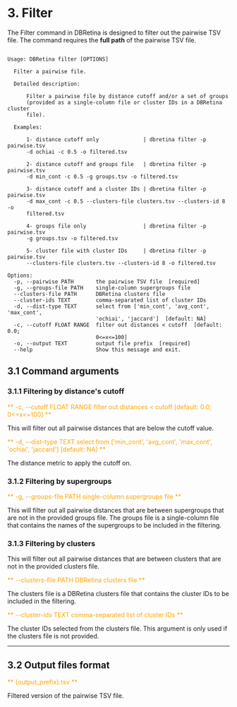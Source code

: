 # 3. Filter

The Filter command in DBRetina is designed to filter out the pairwise TSV file. The command requires the **full path** of the pairwise TSV file.

```

Usage: DBRetina filter [OPTIONS]

  Filter a pairwise file.

  Detailed description:

      Filter a pairwise file by distance cutoff and/or a set of groups
      (provided as a single-column file or cluster IDs in a DBRetina cluster
      file).

  Examples:

      1- distance cutoff only              | dbretina filter -p pairwise.tsv
      -d ochiai -c 0.5 -o filtered.tsv

      2- distance cutoff and groups file   | dbretina filter -p pairwise.tsv
      -d min_cont -c 0.5 -g groups.tsv -o filtered.tsv

      3- distance cutoff and a cluster IDs | dbretina filter -p pairwise.tsv
      -d max_cont -c 0.5 --clusters-file clusters.tsv --clusters-id 8 -o
      filtered.tsv

      4- groups file only                  | dbretina filter -p pairwise.tsv
      -g groups.tsv -o filtered.tsv

      5- cluster file with cluster IDs     | dbretina filter -p pairwise.tsv
      --clusters-file clusters.tsv --clusters-id 8 -o filtered.tsv

Options:
  -p, --pairwise PATH       the pairwise TSV file  [required]
  -g, --groups-file PATH    single-column supergroups file
  --clusters-file PATH      DBRetina clusters file
  --cluster-ids TEXT        comma-separated list of cluster IDs
  -d, --dist-type TEXT      select from ['min_cont', 'avg_cont', 'max_cont',
                            'ochiai', 'jaccard']  [default: NA]
  -c, --cutoff FLOAT RANGE  filter out distances < cutoff  [default: 0.0;
                            0<=x<=100]
  -o, --output TEXT         output file prefix  [required]
  --help                    Show this message and exit.
```

## 3.1 Command arguments

### 3.1.1 Filtering by distance's cutoff

<span style="color:orange;">** -c, --cutoff FLOAT RANGE  filter out distances < cutoff  [default: 0.0; 0<=x<=100] **</span>

This will filter out all pairwise distances that are below the cutoff value.

<span style="color:orange;">** -d, --dist-type TEXT      select from ['min_cont', 'avg_cont', 'max_cont', 'ochiai', 'jaccard']  [default: NA] **</span>

The distance metric to apply the cutoff on. 

### 3.1.2 Filtering by supergroups

<span style="color:orange;">** -g, --groups-file PATH    single-column supergroups file **</span>

This will filter out all pairwise distances that are between supergroups that are not in the provided groups file. The groups file is a single-column file that contains the names of the supergroups to be included in the filtering.

### 3.1.3 Filtering by clusters

This will filter out all pairwise distances that are between clusters that are not in the provided clusters file.

<span style="color:orange;">** --clusters-file PATH      DBRetina clusters file **</span>

The clusters file is a DBRetina clusters file that contains the cluster IDs to be included in the filtering.

<span style="color:orange;">** --cluster-ids TEXT        comma-separated list of cluster IDs **</span>

The cluster IDs selected from the clusters file. This argument is only used if the clusters file is not provided.

---

## 3.2 Output files format

<span style="color:orange;">** {output_prefix}.tsv **</span>

Filtered version of the pairwise TSV file.




